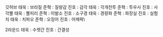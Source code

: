 깃허브
태욱 : 브라질 
준혁 : 질량감
진호 : 감각
태욱 : 각개전투
준혁 : 투우사
진호 : 사각뿔
태욱 : 뿔피리 
준혁 : 이발소
진호 : 소구경
태욱 : 경량화
준혁 : 화장실
진호 : 실험치
태욱 : 치파오
준혁 : 오징어
진호 : 어깨팍\

2라운드
태욱 : 수렛간
진호 : 간결성